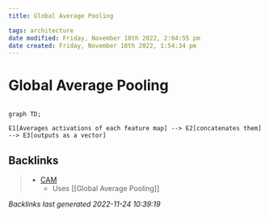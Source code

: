 ```yaml
---
title: Global Average Pooling

tags: architecture 
date modified: Friday, November 18th 2022, 2:04:55 pm
date created: Friday, November 18th 2022, 1:54:34 pm
---
```


# Global Average Pooling
```toc
```
 ```mermaid
graph TD;

E1[Averages activations of each feature map] --> E2[concatenates them] --> E3[outputs as a vector]
```

## Backlinks

> - [CAM](CAM.md)
>   - Uses [[Global Average Pooling]]

_Backlinks last generated 2022-11-24 10:39:19_
